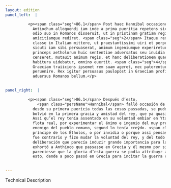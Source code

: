 ```yaml
---
layout: edition
panel_left:  |

          <p><span class="seg">86.1</span> Post haec Hannibal occasionem nactus
            Antiochum alloquendi iam inde a prima pueritia repetens sic seipsum purgauit, sic de
            odio suo in Romanos disseruit, ut in pristinam gratiam regis quam prope amiserat
            amicitiamque rediret. <span class="seg">2</span> Itaque rex constituerat animo hunc ducem cum regia
            classe in Italiam mittere, ut praestantissimi uiri et perpetui hostis populi Romani
            sicuti iam sibi persuaserat, animum ingeniumque experiretur. <span class="seg">3</span> Sed unus Thoas
            princeps aetholorum huic sententiae aduersatus seu inuidia seu quod re uera ita agendum
            censeret, mutauit animum regis, et hanc deliberationem quae magnum momentum ad bellum
            habitura uidebatur, omnino euertit. <span class="seg">4</span> Hortatus est enim Antiochum ut in
            Graeciam traiiciens ipsemet rem suam ageret, nec paterentur huius belli gloriam ad alium
            peruenire. Rex igitur persuasus paulopost in Graeciam proficiscitur ad excitandum
            aduersus Romanos bellum.</p>
        

panel_right:  |

          <p><span class="seg">86.1</span> Después d’esto,
              <span class="persName">Hanníbal</span> falló occasión de fablar con Anthíoco y, repetiendo
            desde su primera puericia todas las cosas passadas, se pudo desculpar de <a href="#1491/" target="new"><img src="#1491/"/></a>[180r,a] tal manera declarando su enemistad contra los romanos, que
            bolvió en la primera gracia y amistad del rey, que ya quasi tenía perdida. <span class="seg">2</span>
            Assí qu’el rey tenía assentado en su voluntad embiar en Ytalia a éste por capitán con la
            flota real, por experimentar el ánimo e ingenio del muy prestante varón y perpetuo
            enemigo del pueblo romano, segund lo tenía creýdo. <span class="seg">3</span> Mas uno llamado Thoas,
            príncipe de los Étholos, o por invidia o porque assí pensasse que se deviesse fazer, le
            fue contrario y fizo mudar la voluntad del rey, y del todo pudo destruyr aquesta
            deliberación que parecía induzir grande importancia para la guerra. <span class="seg">4</span> Ca
            exhortó a Anthíoco que passasse en Grecia y él mesmo por sí fiziesse sus negocios y no
            pareciesse que la gloria d’esta guerra se podía attribuyr a otri. El rey, dando fe a
            esto, dende a poco passó en Grecia para incitar la guerra contra los romanos.</p>
        

---
```


Technical Description 